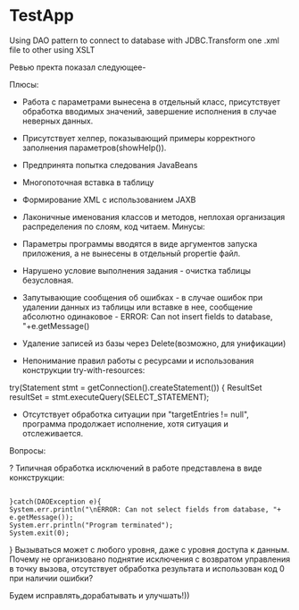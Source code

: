 # TestApp
Using DAO pattern to connect to database with JDBC.Transform one .xml file to other using XSLT

Ревью пректа показал следующее-

Плюсы:
+ Работа с параметрами вынесена в отдельный класс, присутствует обработка вводимых значений, завершение исполнения в случае неверных данных.

+ Присутствует хелпер, показывающий примеры корректного заполнения параметров(showHelp()).

+ Предпринята попытка следования JavaBeans

+ Многопоточная вставка в таблицу

+ Формирование XML с использованием JAXB

+ Лаконичные именования классов и методов, неплохая организация распределения по слоям, код читаем.
Минусы:
- Параметры программы вводятся в виде аргументов запуска приложения, а не вынесены в отдельный propertie файл.

- Нарушено условие выполнения задания - очистка таблицы безусловная.

- Запутывающие сообщения об ошибках - в случае ошибок при удалении данных из таблицы или вставке в нее, сообщение абсолютно одинаковое - ERROR: Can not insert fields to database, "+e.getMessage()

- Удаление записей из базы через Delete(возможно, для унификации)

- Непонимание правил работы с ресурсами и использования конструкции try-with-resources:

try(Statement stmt = getConnection().createStatement()) {
    ResultSet resultSet = stmt.executeQuery(SELECT_STATEMENT);

- Отсутствует обработка ситуации при "targetEntries != null", программа продолжает исполнение, хотя ситуация и отслеживается.

 

Вопросы:

? Типичная обработка исключений в работе представлена в виде конкструкции:

                                                                                    }catch(DAOException e){
    System.err.println("\nERROR: Can not select fields from database, "+ e.getMessage());
    System.err.println("Program terminated");
    System.exit(0);
}
Вызываться может с любого уровня, даже с уровня доступа к данным. Почему не организовано поднятие исключения с возвратом управления в точку вызова, отсутствует обработка результата и использован код 0 при наличии ошибки?

Будем исправлять,дорабатывать и улучшать!))


